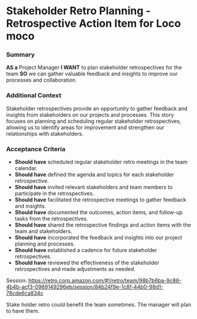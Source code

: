 
# Stakeholder Retro Planning - Retrospective Action Item for Loco moco
### Summary
**AS a** Project Manager
**I WANT** to plan stakeholder retrospectives for the team
**SO** we can gather valuable feedback and insights to improve our processes and collaboration.

### Additional Context
Stakeholder retrospectives provide an opportunity to gather feedback and insights from stakeholders on our projects and processes. This story focuses on planning and scheduling regular stakeholder retrospectives, allowing us to identify areas for improvement and strengthen our relationships with stakeholders.

### Acceptance Criteria

- **Should have** scheduled regular stakeholder retro meetings in the team calendar.
- **Should have** defined the agenda and topics for each stakeholder retrospective.
- **Should have** invited relevant stakeholders and team members to participate in the retrospectives.
- **Should have** facilitated the retrospective meetings to gather feedback and insights.
- **Should have** documented the outcomes, action items, and follow-up tasks from the retrospectives.
- **Should have** shared the retrospective findings and action items with the team and stakeholders.
- **Should have** incorporated the feedback and insights into our project planning and processes.
- **Should have** established a cadence for future stakeholder retrospectives.
- **Should have** reviewed the effectiveness of the stakeholder retrospectives and made adjustments as needed.

Session: https://retro.corp.amazon.com/#!/retro/team/98b7b6ba-9c86-4b4b-acf3-0989149296eb/session/84b24f9e-1c8f-44b0-98d1-78cde6ca834c

Stake holder retro could benefit the team sometimes. The manager will plan to have them.
